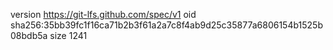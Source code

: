 version https://git-lfs.github.com/spec/v1
oid sha256:35bb39fc1f16ca71b2b3f61a2a7c8f4ab9d25c35877a6806154b1525b08bdb5a
size 1241
